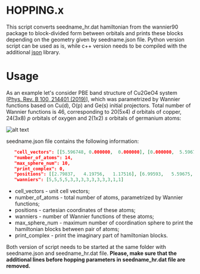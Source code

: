 # HOPPING.x

This script converts seedname_hr.dat hamiltonian from  the wannier90 package to block-divided form between orbitals and prints these blocks depending on the geometry given by seedname.json file. Python version script can be used as is, while c++ version needs to be compiled with the additional [json](https://github.com/nlohmann/json) library.

# Usage 

As an example let's consider PBE band structure of Cu2GeO4 system [[Phys. Rev. B 100, 214401 (2019)](https://journals.aps.org/prb/abstract/10.1103/PhysRevB.100.214401)], which was parametrized by Wannier functions based on Cu(d), O(p) and Ge(s) initial projectors. Total number of Wannier functions is 46, corresponding to 20(5x4) *d* orbitals of copper, 24(3x8) *p* orbitals of oxygen and 2(1x2) *s* orbitals of germanium atoms:

![alt text](https://github.com/reason2205/HOPPING/blob/main/example/bands.png)

seedname.json file contains the following information:

```json
   "cell_vectors": [[5.596748, 0.000000,  0.000000], [0.000000,  5.596748,  0.000000], [2.798374, 2.798374, 4.700648]],
   "number_of_atoms": 14,
   "max_sphere_num": 10,
   "print_complex": 0,
   "positions": [[2.79837,   4.19756,   1.17516], [6.99593,   5.59675,   3.52549], [2.79837,   1.39919,   1.17516], [4.19756,   5.59675,   3.52549], [5.59675,   6.94556,   3.37506], [1.44956,   5.59675,   1.02474], [5.59675,   4.24793,   3.37506], [4.14719,   5.59675,   1.02474], [2.79837,   4.24793,   3.67591], [1.44956,   2.79837,   1.32558], [2.79837,   6.94556,   3.67591], [4.14719,   2.79837,   1.32558], [0.00000,   0.00000,   0.00000], [5.59675,   2.79837,   2.35032]],
   "wanniers": [5,5,5,5,3,3,3,3,3,3,3,3,1,1]
```
* cell_vectors - unit cell vectors;
* number_of_atoms - total number of atoms, parametrized by Wannier functions;
* positions - cartesian coordinates of these atoms;
* wanniers - number of Wannier functions of these atoms;
* max_sphere_num - maximum number of coordination sphere to print the hamiltonian blocks between pair of atoms;
* print_complex - print the imaginary part of hamiltonian blocks. 

Both version of script needs to be started at the same folder with seedname.json and seedname_hr.dat file. **Please, make sure that the additional lines before hopping parameters in seedname_hr.dat file are removed.**




